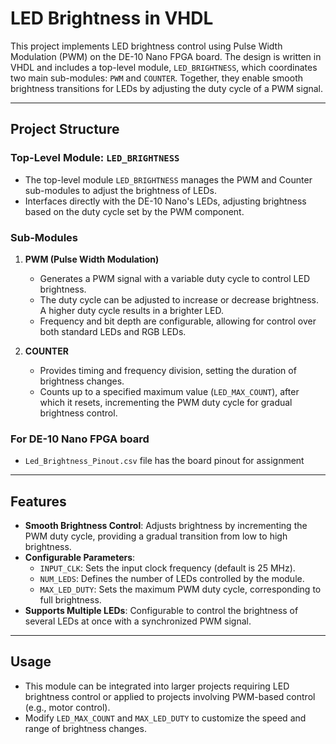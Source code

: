 # LED Brightness in VHDL 

This project implements LED brightness control using Pulse Width Modulation (PWM) on the DE-10 Nano FPGA board. The design is written in VHDL and includes a top-level module, `LED_BRIGHTNESS`, which coordinates two main sub-modules: `PWM` and `COUNTER`. Together, they enable smooth brightness transitions for LEDs by adjusting the duty cycle of a PWM signal.

---

## Project Structure

### Top-Level Module: `LED_BRIGHTNESS`
- The top-level module `LED_BRIGHTNESS` manages the PWM and Counter sub-modules to adjust the brightness of LEDs.
- Interfaces directly with the DE-10 Nano's LEDs, adjusting brightness based on the duty cycle set by the PWM component.

### Sub-Modules
1. **PWM (Pulse Width Modulation)**  
   - Generates a PWM signal with a variable duty cycle to control LED brightness.
   - The duty cycle can be adjusted to increase or decrease brightness. A higher duty cycle results in a brighter LED.
   - Frequency and bit depth are configurable, allowing for control over both standard LEDs and RGB LEDs.
  
2. **COUNTER**
   - Provides timing and frequency division, setting the duration of brightness changes.
   - Counts up to a specified maximum value (`LED_MAX_COUNT`), after which it resets, incrementing the PWM duty cycle for gradual brightness control.

### For DE-10 Nano FPGA board 

- `Led_Brightness_Pinout.csv` file has the board pinout for assignment  
---

## Features

- **Smooth Brightness Control**: Adjusts brightness by incrementing the PWM duty cycle, providing a gradual transition from low to high brightness.
- **Configurable Parameters**:
  - `INPUT_CLK`: Sets the input clock frequency (default is 25 MHz).
  - `NUM_LEDS`: Defines the number of LEDs controlled by the module.
  - `MAX_LED_DUTY`: Sets the maximum PWM duty cycle, corresponding to full brightness.
- **Supports Multiple LEDs**: Configurable to control the brightness of several LEDs at once with a synchronized PWM signal.

---

## Usage

- This module can be integrated into larger projects requiring LED brightness control or applied to projects involving PWM-based control (e.g., motor control).
- Modify `LED_MAX_COUNT` and `MAX_LED_DUTY` to customize the speed and range of brightness changes.


